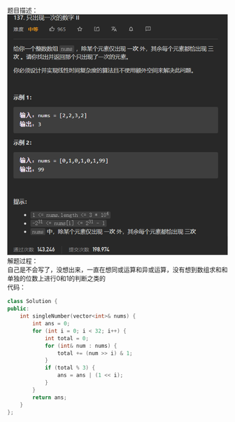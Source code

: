 题目描述：  
![image](/basical/array/image/image42.png)  
解题过程：  
自己是不会写了，没想出来，一直在想同或运算和异或运算，没有想到数组求和和单独的位数上进行0和1的判断之类的  
代码：  
```cpp
class Solution {
public:
    int singleNumber(vector<int>& nums) {
        int ans = 0;
        for (int i = 0; i < 32; i++) {
            int total = 0;
            for (int& num : nums) {
                total += (num >> i) & 1;
            }
            if (total % 3) {
                ans = ans | (1 << i);
            }
        }
        return ans;
    }
};
```